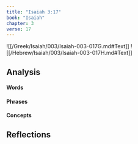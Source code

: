 ```yaml
---
title: "Isaiah 3:17"
book: "Isaiah"
chapter: 3
verse: 17
---
```

![[/Greek/Isaiah/003/Isaiah-003-017G.md#Text]]
![[/Hebrew/Isaiah/003/Isaiah-003-017H.md#Text]]

## Analysis

#### Words

#### Phrases

#### Concepts

## Reflections

